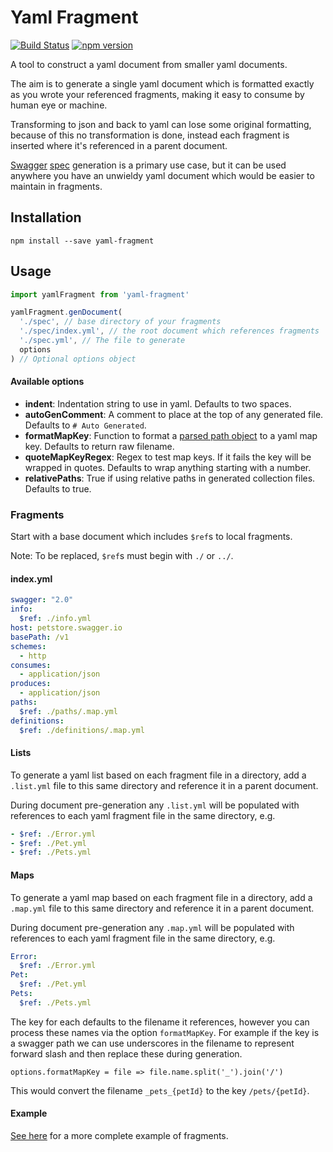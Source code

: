 # Yaml Fragment

[![Build Status](https://travis-ci.org/mikestead/yaml-fragment.svg?branch=master)](https://travis-ci.org/mikestead/yaml-fragment) [![npm version](https://img.shields.io/npm/v/yaml-fragment.svg?style=flat-square)](https://www.npmjs.com/package/yaml-fragment)

A tool to construct a yaml document from smaller yaml documents.

The aim is to generate a single yaml document which is formatted exactly as you wrote
your referenced fragments, making it easy to consume by human eye or machine.

Transforming to json and back to yaml can lose some original formatting, because of this no
transformation is done, instead each fragment is inserted where it's referenced in
a parent document.

[Swagger](http://swagger.io/) [spec](https://github.com/swagger-api/swagger-spec/blob/master/versions/2.0.md)
generation is a primary use case, but it can be used anywhere you have an unwieldy yaml document
which would be easier to maintain in fragments.

## Installation

```
npm install --save yaml-fragment
```

## Usage

```javascript
import yamlFragment from 'yaml-fragment'

yamlFragment.genDocument(
  './spec', // base directory of your fragments
  './spec/index.yml', // the root document which references fragments
  './spec.yml', // The file to generate
  options
) // Optional options object
```

#### Available options

* **indent**: Indentation string to use in yaml. Defaults to two spaces.
* **autoGenComment**: A comment to place at the top of any generated file. Defaults to `# Auto Generated`.
* **formatMapKey**: Function to format a [parsed path object](https://nodejs.org/api/path.html#path_path_parse_pathstring) to a yaml map key. Defaults to return raw filename.
* **quoteMapKeyRegex**: Regex to test map keys. If it fails the key will be wrapped in quotes. Defaults to wrap anything starting with a number.
* **relativePaths**: True if using relative paths in generated collection files. Defaults to true.

### Fragments

Start with a base document which includes `$ref`s to local fragments.

Note: To be replaced, `$ref`s must begin with `./` or `../`.

#### index.yml

```yaml
swagger: "2.0"
info:
  $ref: ./info.yml
host: petstore.swagger.io
basePath: /v1
schemes:
  - http
consumes:
  - application/json
produces:
  - application/json
paths:
  $ref: ./paths/.map.yml
definitions:
  $ref: ./definitions/.map.yml
```

#### Lists

To generate a yaml list based on each fragment file in a directory, add a `.list.yml`
file to this same directory and reference it in a parent document.

During document pre-generation any `.list.yml` will be populated with references to each
yaml fragment file in the same directory, e.g.

```yaml
- $ref: ./Error.yml
- $ref: ./Pet.yml
- $ref: ./Pets.yml
```

#### Maps

To generate a yaml map based on each fragment file in a directory, add a `.map.yml`
file to this same directory and reference it in a parent document.

During document pre-generation any `.map.yml` will be populated with references to each
yaml fragment file in the same directory, e.g.

```yaml
Error:
  $ref: ./Error.yml
Pet:
  $ref: ./Pet.yml
Pets:
  $ref: ./Pets.yml
```

The key for each defaults to the filename it references, however you can process these names
via the option `formatMapKey`. For example if the key is a swagger path we can use underscores
in the filename to represent forward slash and then replace these during generation.

    options.formatMapKey = file => file.name.split('_').join('/')

This would convert the filename `_pets_{petId}` to the key `/pets/{petId}`.

#### Example

[See here](https://github.com/mikestead/yaml-fragment/tree/master/test/_fixture) for a more complete
example of fragments.
